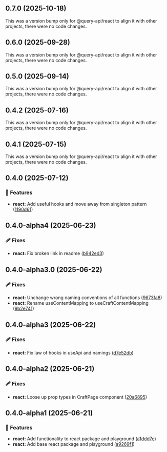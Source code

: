 ## 0.7.0 (2025-10-18)

This was a version bump only for @query-api/react to align it with other projects, there were no
code changes.

## 0.6.0 (2025-09-28)

This was a version bump only for @query-api/react to align it with other projects, there were no
code changes.

## 0.5.0 (2025-09-14)

This was a version bump only for @query-api/react to align it with other projects, there were no
code changes.

## 0.4.2 (2025-07-16)

This was a version bump only for @query-api/react to align it with other projects, there were no
code changes.

## 0.4.1 (2025-07-15)

This was a version bump only for @query-api/react to align it with other projects, there were no
code changes.

## 0.4.0 (2025-07-12)

### 🚀 Features

- **react:** Add useful hooks and move away from singleton pattern
  ([1190d61](https://github.com/samuelreichor/query-api/commit/1190d61))

## 0.4.0-alpha4 (2025-06-23)

### 🩹 Fixes

- **react:** Fix broken link in readme
  ([b942ed3](https://github.com/samuelreichor/query-api/commit/b942ed3))

## 0.4.0-alpha3.0 (2025-06-22)

### 🩹 Fixes

- **react:** Unchange wrong naming conventions of all functions
  ([9673fa8](https://github.com/samuelreichor/query-api/commit/9673fa8))
- **react:** Rename useContentMapping to useCraftContentMapping
  ([9b2e741](https://github.com/samuelreichor/query-api/commit/9b2e741))

## 0.4.0-alpha3 (2025-06-22)

### 🩹 Fixes

- **react:** Fix law of hooks in useApi and namings
  ([d7e52db](https://github.com/samuelreichor/query-api/commit/d7e52db))

## 0.4.0-alpha2 (2025-06-21)

### 🩹 Fixes

- **react:** Loose up prop types in CraftPage component
  ([20a6895](https://github.com/samuelreichor/query-api/commit/20a6895))

## 0.4.0-alpha1 (2025-06-21)

### 🚀 Features

- **react:** Add functionality to react package and playground
  ([a1ddd7e](https://github.com/samuelreichor/query-api/commit/a1ddd7e))
- **react:** Add base react package and playground
  ([a9269f1](https://github.com/samuelreichor/query-api/commit/a9269f1))
